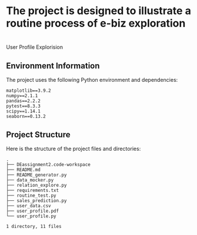 # **The project is designed to illustrate a routine process of e-biz exploration**
# 

User Profile Explorision

## Environment Information

The project uses the following Python environment and dependencies:

```
matplotlib==3.9.2
numpy==2.1.1
pandas==2.2.2
pytest==8.3.3
scipy==1.14.1
seaborn==0.13.2
```

## Project Structure

Here is the structure of the project files and directories:

```
.
├── DEassignment2.code-workspace
├── README.md
├── README_generator.py
├── data_mocker.py
├── relation_explore.py
├── requirements.txt
├── routine_test.py
├── sales_prediction.py
├── user_data.csv
├── user_profile.pdf
└── user_profile.py

1 directory, 11 files
```
